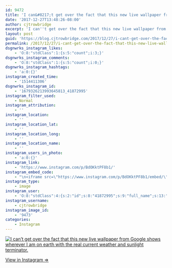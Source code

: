 ```yaml
---
id: 9472
title: 'I can&#8217;t get over the fact that this new live wallpaper from Google shows wherever I am on earth with the real current weather and sunlight terminator.'
date: '2017-12-27T13:48:26-08:00'
author: cjtrowbridge
excerpt: 'I can''t get over the fact that this new live wallpaper from Google shows wherever I am on earth with the real current weather and sunlight terminator.'
layout: post
guid: 'https://blog.cjtrowbridge.com/2017/12/27/i-cant-get-over-the-fact-that-this-new-live-wallpaper-from-google-shows-wherever-i-am-on-earth-with-the-real-current-weather-and-sunlight-terminator/'
permalink: /2017/12/27/i-cant-get-over-the-fact-that-this-new-live-wallpaper-from-google-shows-wherever-i-am-on-earth-with-the-real-current-weather-and-sunlight-terminator/
dsgnwrks_instagram_likes:
    - 'O:8:"stdClass":1:{s:5:"count";i:3;}'
dsgnwrks_instagram_comments:
    - 'O:8:"stdClass":1:{s:5:"count";i:0;}'
dsgnwrks_instagram_hashtags:
    - 'a:0:{}'
instagram_created_time:
    - '1514411306'
dsgnwrks_instagram_id:
    - '1679326213993645813_41872995'
instagram_filter_used:
    - Normal
instagram_attribution:
    - ''
instagram_location:
    - ''
instagram_location_lat:
    - ''
instagram_location_long:
    - ''
instagram_location_name:
    - ''
instagram_users_in_photo:
    - 'a:0:{}'
instagram_link:
    - 'https://www.instagram.com/p/BdOKktPF8b1/'
instagram_embed_code:
    - "\n<iframe src=\"https://www.instagram.com/p/BdOKktPF8b1/embed/\" width=\"612\" height=\"710\" frameborder=\"0\" scrolling=\"no\" allowtransparency=\"true\" class=\"insta-image-embed\"></iframe>\n"
instagram_type:
    - image
instagram_user:
    - 'O:8:"stdClass":4:{s:2:"id";s:8:"41872995";s:9:"full_name";s:13:"CJ Trowbridge";s:15:"profile_picture";s:96:"https://scontent.cdninstagram.com/t51.2885-19/s150x150/13724650_1188772791164794_142557231_a.jpg";s:8:"username";s:12:"cjtrowbridge";}'
instagram_username:
    - cjtrowbridge
instagram_image_id:
    - '9473'
categories:
    - Instagram
---
```


[![I can’t get over the fact that this new live wallpaper from Google shows wherever I am on earth with the real current weather and sunlight terminator.](https://blog.cjtrowbridge.com/wp-content/uploads/2017/12/1514411306-1-1.jpg)](https://www.instagram.com/p/BdOKktPF8b1/)

[View in Instagram ⇒](https://www.instagram.com/p/BdOKktPF8b1/)